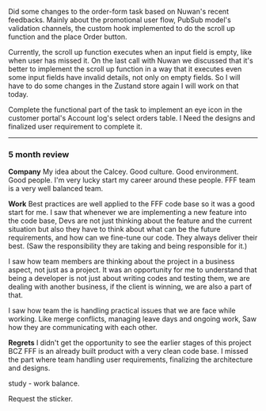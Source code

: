 Did some changes to the order-form task based on Nuwan's recent feedbacks. Mainly about the promotional user flow, PubSub model's validation channels, the custom hook implemented to do the scroll up function and the place Order button.

Currently, the scroll up function executes when an input field is empty, like when user has missed it.
On the last call with Nuwan we discussed that it's better to implement the scroll up function in a way that it executes even some input fields have invalid details, not only on empty fields. 
So I will have to do some changes in the Zustand store again I will work on that today. 

Complete the functional part of the task to implement an eye icon in the 
customer portal's Account log's select orders table. 
I Need the designs and finalized user requirement to complete it.

****
### 5 month review
**Company**
My idea about the Calcey.
Good culture.
Good environment. 
Good people. 
I'm very lucky start my career around these people. 
FFF team is a very well balanced team. 

**Work**
Best practices are well applied to the FFF code base so it was a good start for me.
I saw that whenever we are implementing a new feature into the code base, Devs are not just thinking about the feature and the current situation but also they have to think about what can be the future requirements, and how can we fine-tune our code. They always deliver their best.
(Saw the responsibility they are taking and being responsible for it.)

I saw how team members are thinking about the project in a business aspect, not just as a project. 
It was an opportunity for me to understand that being a developer is not just about writing codes and testing them, we are dealing with another business, if the client is winning, we are also a part of that.

I saw how team the is handling practical issues that we are face while working.
Like merge conflicts, managing leave days and ongoing work, 
Saw how they are communicating with each other. 

**Regrets**
I didn't get the opportunity to see the earlier stages of this project BCZ FFF is an already built product with a very clean code base. 
I missed the part where team handling user requirements, finalizing the architecture and designs. 

study - work balance. 

Request the sticker. 
